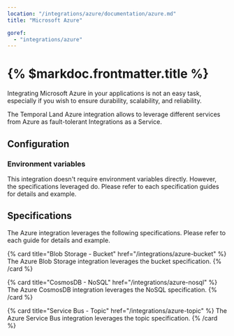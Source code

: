 ```yaml
---
location: "/integrations/azure/documentation/azure.md"
title: "Microsoft Azure"

goref:
  - "integrations/azure"
---
```


# {% $markdoc.frontmatter.title %}

Integrating Microsoft Azure in your applications is not an easy task, especially
if you wish to ensure durability, scalability, and reliability.

The Temporal Land Azure integration allows to leverage different services from
Azure as fault-tolerant Integrations as a Service.

## Configuration

### Environment variables

This integration doesn't require environment variables directly. However, the
specifications leveraged do. Please refer to each specification guides for details
and example.

## Specifications

The Azure integration leverages the following specifications. Please refer to each
guide for details and example.

{% card title="Blob Storage - Bucket" href="/integrations/azure-bucket" %}
  The Azure Blob Storage integration leverages the bucket specification.
{% /card %}

{% card title="CosmosDB - NoSQL" href="/integrations/azure-nosql" %}
  The Azure CosmosDB integration leverages the NoSQL specification.
{% /card %}

{% card title="Service Bus - Topic" href="/integrations/azure-topic" %}
  The Azure Service Bus integration leverages the topic specification.
{% /card %}
